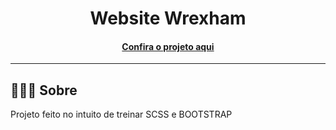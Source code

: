 <h1 align="center">Website Wrexham</h1>

<h4 align="center"><a href="https://wrexham-gabriel-santos.netlify.app/">Confira o projeto aqui</a></h4>

---

## 👨🏻‍💻 Sobre

Projeto feito no intuito de treinar SCSS e BOOTSTRAP
